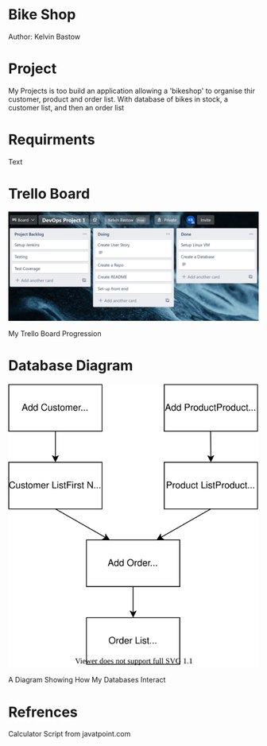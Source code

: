 # Bike Shop
Author: Kelvin Bastow

# Project

My Projects is too build an application allowing a 'bikeshop' to organise thir customer, product and order list. With database of bikes in stock, a customer list, and then an order list

# Requirments

Text

# Trello Board

![Trello Board](/images/trelloboard.png)

My Trello Board Progression

# Database Diagram

![Database Diagram](/images/bikeshop.svg)

A Diagram Showing How My Databases Interact

# Refrences

Calculator Script from javatpoint.com
